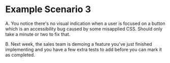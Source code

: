 # Example Scenario 3

A. You notice there's no visual indication when a user is
focused on a button which is an accessibility bug caused by
some misapplied CSS. Should only take a minute or two to fix
that.

B. Next week, the sales team is demoing a feature you've
just finished implementing and you have a few extra tests to
add before you can mark it as completed.
